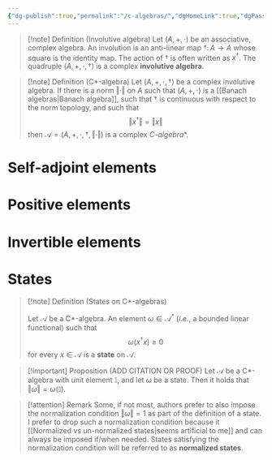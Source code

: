 ```yaml
---
{"dg-publish":true,"permalink":"/c-algebras/","dgHomeLink":true,"dgPassFrontmatter":false,"dgShowBacklinks":true,"dgShowLocalGraph":true,"dgShowInlineTitle":false,"dgShowFileTree":true,"dgEnableSearch":true}
---
```



>[!note] Definition (Involutive algebra)
Let $(A,+,\cdot)$ be an associative, complex algebra. An involution is an anti-linear map $\dagger \colon A\rightarrow A$ whose square is the identity map. The action of $\dagger$ is often written as $x^{\dagger}$. The quadruple $(A,+,\cdot,\dagger)$ is a complex **involutive algebra**.

>[!note] Definition (C*-algebra)
>Let $(A,+,\cdot,\dagger)$ be a complex involutive algebra. If there is a norm $\Vert\cdot\Vert$ on $A$ such that $(A,+,\cdot)$ is a [[Banach algebras\|Banach algebra]], such that $\dagger$ is continuous with respect to the norm topology, and such that
>$$
>\Vert x^{\dagger}\Vert = \Vert x\Vert
>$$
>then $\mathscr{A}=(A,+,\cdot,\dagger,\Vert\cdot\Vert)$ is a complex **C*-algebra**.

# Self-adjoint elements

# Positive elements 

# Invertible elements

# States 

>[!note] Definition (States on C*-algebras)
>
>Let $\mathscr{A}$ be a C*-algebra. An element $\omega\in\mathscr{A}^{*}$ (_i.e._, a bounded linear functional) such that 
>$$
>\omega(x^{\dagger}x)\geq 0
>$$
>for every $x\in\mathscr{A}$ is a **state** on $\mathscr{A}$.

>[!important] Proposition (ADD CITATION OR PROOF)
>Let $\mathscr{A}$ be a C*-algebra with unit element $\mathbb{I}$, and let $\omega$ be a state. Then it holds that $\Vert \omega \Vert =\omega(\mathbb{I})$.

>[!attention] Remark
>Some, if not most, authors prefer to also impose the normalization condition  $\Vert\omega\Vert=1$ as part of the definition of a state. I prefer to drop such a normalization condition because it [[Normalized vs un-normalized states\|seems artificial to me]] and can always be imposed if/when needed. 
>States satisfying the normalization condition will be referred to as **normalized states**.
